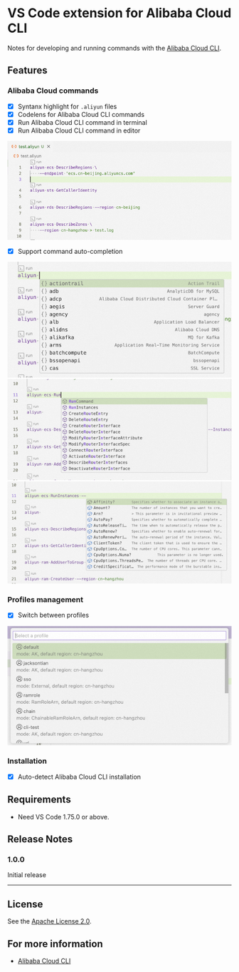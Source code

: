 # VS Code extension for Alibaba Cloud CLI

Notes for developing and running commands with the [Alibaba Cloud CLI](https://github.com/aliyun/aliyun-cli).

## Features

### Alibaba Cloud commands

- [x] Syntanx highlight for `.aliyun` files
- [x] Codelens for Alibaba Cloud CLI commands
- [x] Run Alibaba Cloud CLI command in terminal
- [x] Run Alibaba Cloud CLI command in editor

![Codelens for CLI commands](./figures/codelens.png)

- [x] Support command auto-completion

![Auto completion 1](./figures/auto-completion-1.png)
![Auto completion 2](./figures/auto-completion-2.png)
![Auto completion 2](./figures/auto-completion-3.png)

### Profiles management

- [x] Switch between profiles

![Switch between profiles](./figures/profiles.png)

### Installation

- [x] Auto-detect Alibaba Cloud CLI installation

## Requirements

- Need VS Code 1.75.0 or above.

## Release Notes

### 1.0.0

Initial release

---

## License

See the [Apache License 2.0](./LICENSE).

## For more information

- [Alibaba Cloud CLI](https://github.com/aliyun/aliyun-cli)
